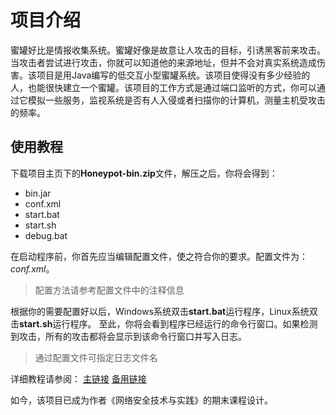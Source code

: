 # 项目介绍
蜜罐好比是情报收集系统。蜜罐好像是故意让人攻击的目标，引诱黑客前来攻击。当攻击者尝试进行攻击，你就可以知道他的来源地址，但并不会对真实系统造成伤害。该项目是用Java编写的低交互小型蜜罐系统。该项目使得没有多少经验的人，也能很快建立一个蜜罐。该项目的工作方式是通过端口监听的方式，你可以通过它模拟一些服务，监视系统是否有人入侵或者扫描你的计算机，测量主机受攻击的频率。

## 使用教程
下载项目主页下的**Honeypot-bin.zip**文件，解压之后，你将会得到：

- bin.jar
- conf.xml
- start.bat
- start.sh
- debug.bat

在启动程序前，你首先应当编辑配置文件，使之符合你的要求。配置文件为：*conf.xml*。

>配置方法请参考配置文件中的注释信息

根据你的需要配置好以后，Windows系统双击**start.bat**运行程序，Linux系统双击**start.sh**运行程序。
至此，你将会看到程序已经运行的命令行窗口。如果检测到攻击，所有的攻击都将会显示到该命令行窗口并写入日志。

>通过配置文件可指定日志文件名

详细教程请参阅：
[主链接](https://www.lejie.tech/index.php/archives/41.html)
[备用链接](http://06ab7508.wiz03.com/share/s/06GTk81Alx7y2FJV1W2R6SqK3DcwKH2DkA7X2bDMtN1bvMG1)

如今，该项目已成为作者《网络安全技术与实践》的期末课程设计。
